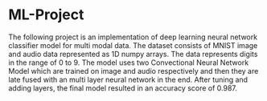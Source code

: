 # ML-Project
The following project is an implementation of deep learning neural network classifier model for multi modal data. The dataset consists of MNIST image and audio data represented as 1D numpy arrays. The data represents digits in the range of 0 to 9. The model uses two Convectional Neural Network Model which are trained on image and audio respectively and then they are late fused with an multi layer neural network in the end. After tuning and adding layers, the final model resulted in an accuracy score of 0.987.
